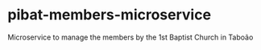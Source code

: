 # pibat-members-microservice
Microservice to manage the members by the 1st Baptist Church in Taboão
